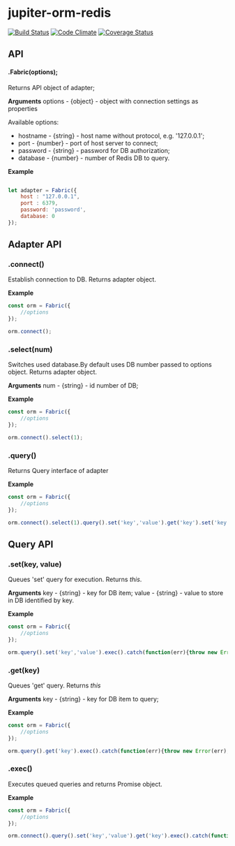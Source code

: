 # jupiter-orm-redis

[![Build Status](https://travis-ci.org/Jupiter-framework/jupiter-orm-redis.svg)](https://travis-ci.org/Jupiter-framework/jupiter-orm-redis)
[![Code Climate](https://codeclimate.com/github/Jupiter-framework/jupiter-orm-redis/badges/gpa.svg)](https://codeclimate.com/github/Jupiter-framework/jupiter-orm-redis)
[![Coverage Status](https://coveralls.io/repos/Jupiter-framework/jupiter-orm-redis/badge.svg?branch=master&service=github)](https://coveralls.io/github/Jupiter-framework/jupiter-orm-redis?branch=master)

## API

#### .Fabric(options);

Returns API object of adapter;

**Arguments**
options - {object} - object with connection settings as properties

Available options:
* hostname - {string} - host name without protocol, e.g. '127.0.0.1';
* port - {number} - port of host server to connect;
* password - {string} - password for DB authorization;
* database - {number} - number of Redis DB to query.

**Example**
```javascript

let adapter = Fabric({
    host : "127.0.0.1",
    port : 6379,
    password: 'password',
    database: 0
});
```

## Adapter API

### .connect()

Establish connection to DB. Returns adapter object.

**Example**
```javascript
const orm = Fabric({
    //options
});

orm.connect();
```

### .select(num)

Switches used database.By default uses DB number passed to options object. Returns adapter object.

**Arguments**
num - {string} - id number of DB;

**Example**
```javascript
const orm = Fabric({
    //options
});

orm.connect().select(1);
```

### .query()

Returns Query interface of adapter

**Example**
```javascript
const orm = Fabric({
    //options
});

orm.connect().select(1).query().set('key','value').get('key').set('key','value');
```

## Query API

### .set(key, value)

Queues 'set' query for execution. Returns *this*.

**Arguments**
key - {string} - key for DB item;
value - {string} - value to store in DB identified by key.

**Example**
```javascript
const orm = Fabric({
    //options
});

orm.query().set('key','value').exec().catch(function(err){throw new Error(err);});
```

### .get(key)

Queues 'get' query. Returns *this*

**Arguments**
key - {string} - key for DB item to query;

**Example**
```javascript
const orm = Fabric({
    //options
});

orm.query().get('key').exec().catch(function(err){throw new Error(err);});
```

### .exec()

Executes queued queries and returns Promise object.

**Example**
```javascript
const orm = Fabric({
    //options
});

orm.connect().query().set('key','value').get('key').exec().catch(function(err){throw new Error(err);});
```
